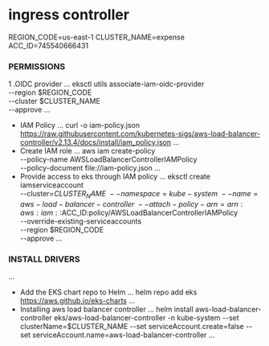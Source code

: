 # ingress controller

REGION_CODE=us-east-1
CLUSTER_NAME=expense
ACC_ID=745540666431


### PERMISSIONS

1 .OIDC provider 
...
eksctl utils associate-iam-oidc-provider \
    --region $REGION_CODE \
    --cluster $CLUSTER_NAME \
    --approve
...  
* IAM Policy
...
curl -o iam-policy.json https://raw.githubusercontent.com/kubernetes-sigs/aws-load-balancer-controller/v2.13.4/docs/install/iam_policy.json
...
* Create IAM role 
...
aws iam create-policy \
    --policy-name AWSLoadBalancerControllerIAMPolicy \
    --policy-document file://iam-policy.json
...
* Provide access to eks through IAM policy 
...
eksctl create iamserviceaccount \
--cluster=$CLUSTER_NAME  \
--namespace=kube-system \
--name=aws-load-balancer-controller \
--attach-policy-arn=arn:aws:iam::$ACC_ID:policy/AWSLoadBalancerControllerIAMPolicy \
--override-existing-serviceaccounts \
--region $REGION_CODE \
--approve
...


### INSTALL DRIVERS 
...
* Add the EKS chart repo to Helm
...
helm repo add eks https://aws.github.io/eks-charts
...
* Installing aws load balancer controller
...
helm install aws-load-balancer-controller eks/aws-load-balancer-controller -n kube-system --set clusterName=$CLUSTER_NAME --set serviceAccount.create=false --set serviceAccount.name=aws-load-balancer-controller
...